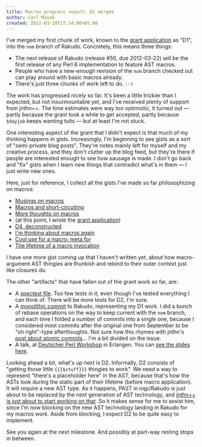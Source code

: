 ```yaml
---
title: Macros progress report: D1 merged
author: Carl Mäsak
created: 2012-03-10T17:14:00+01:00
---
```

I've merged my first chunk of work, known to the [grant application](http://news.perlfoundation.org/2011/09/hague-grant-application-implem.html) as "D1", into the `nom` branch of Rakudo. Concretely, this means three things:

* The next release of Rakudo (release #50, due 2012-03-22) will be the first release of any Perl 6 implementation to feature AST macros.
* People who have a new-enough revision of the `nom` branch checked out can play around with basic macros already.
* There's just three chunks of work left to do. `:-)`

The work has progressed nicely so far. It's been a little trickier than I expected, but not insurmountable yet, and I've received plenty of support from jnthn++. The time estimates were way too optimistic, it turned out &mdash; partly because the grant took a while to get accepted, partly because  `$dayjob` keeps wanting tuits &mdash; but at least I'm not stuck.

One interesting aspect of the grant that I didn't expect is that much of my thinking happens in gists. Increasingly, I'm beginning to see gists as a sort of "semi-private blog posts". They're notes mainly left for myself and my creative process, and they don't clutter up the blog feed, but they're there if people are interested enough to see how sausage is made. I don't go back and "fix" gists when I learn new things that contradict what's in them &mdash; I just write new ones.

Here, just for reference, I collect all the gists I've made so far philosophizing on macros:

* [Musings on macros](https://gist.github.com/1148915)
* [Macros and short-circuiting](https://gist.github.com/1149126)
* [More thoughts on macros](https://gist.github.com/1156662)
* (at this point, I wrote the [grant application](http://news.perlfoundation.org/2011/09/hague-grant-application-implem.html))
* [D4, deconstructed](https://gist.github.com/1293853)
* [I'm thinking about macros again](https://gist.github.com/1548053)
* [Cool use for a macro: meta for](https://gist.github.com/1809356)
* [The lifetime of a macro invocation](https://gist.github.com/1853560)

I have one more gist coming up that I haven't written yet, about how macro-argument AST thingies are thunkish and rebind to their outer context just like closures do.

The other "artifacts" that have fallen out of the grant work so far, are:

* A [spectest file](https://github.com/perl6/roast/blob/7bbd58b13e8cd7c692ad8d6730159b311b8dedd3/S06-macros/macros-d1.t). Too few tests in it, even though I've tested everything I can think of. There will be more tests for D2, I'm sure.
* A [monolithic commit](https://github.com/rakudo/rakudo/commit/e29b2f18665dd3bd5aa31692317f64713d789a7a) to Rakudo, representing my D1 work. I did a bunch of rebase operations on the way to keep current with the `nom` branch, and each time I folded a number of commits into a single one, because I considered most commits after the original one from September to be "oh right"-type afterthoughts. Not sure how this rhymes with jnthn's [post about atomic commits](http://blog.edument.se/2012/03/09/love-your-version-history-and-itll-love-you-back/)... I'm a bit divided on the issue.
* A talk, at [Deutscher Perl Workshop](http://conferences.yapceurope.org/gpw2012/) in Erlangen. You can [see the slides here](http://masak.org/carl/gpw-2012-macros/talk.pdf).

Looking ahead a bit, what's up next is D2. Informally, D2 consists of "getting those little `{{{$stuff}}}` thingies to work". We need a way to represent "there's a placeholder here" in the AST, because that's how the ASTs look during the static part of their lifetime (before macro application). It will require a new AST type. As it happens, PAST in nqp/Rakudo is just about to be replaced by the next generation of AST technology, and [jnthn++ is just about to start working on that](http://6guts.wordpress.com/2012/03/09/meta-programming-slides-and-some-rakudo-news/). So it makes sense for me to assist him, since I'm now blocking on the new AST technology landing in Rakudo for my macros work. Aside from blocking, I expect D2 to be quite easy to implement.

See you again at the next milestone. And possibly at part-way resting stops in between.
